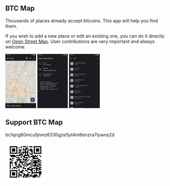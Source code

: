 ## BTC Map

Thousands of places already accept bitcoins. This app will help you find them.

If you wish to add a new place or edit an existing one, you can do it directly on [Open Street Map](https://www.openstreetmap.org). User contributions are very important and always welcome.

<p>
<img alt="" src="fastlane/metadata/android/en-US/images/phoneScreenshots/1.png" width="19%">
<img alt="" src="fastlane/metadata/android/en-US/images/phoneScreenshots/2.png" width="19%">
<img alt="" src="fastlane/metadata/android/en-US/images/phoneScreenshots/3.png" width="19%">
</p>

## Support BTC Map

bc1qng60mcufjnmz6330gze5yt4m6enzra7lywns2d

<img src="app/src/main/res/drawable/btc_address.png" width="25%">
